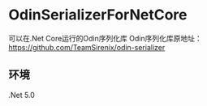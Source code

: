 # OdinSerializerForNetCore
可以在.Net Core运行的Odin序列化库
Odin序列化库原地址：https://github.com/TeamSirenix/odin-serializer

## 环境

.Net 5.0

